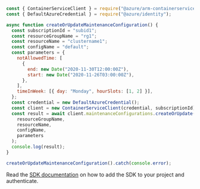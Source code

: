 ```javascript
const { ContainerServiceClient } = require("@azure/arm-containerservice");
const { DefaultAzureCredential } = require("@azure/identity");

async function createOrUpdateMaintenanceConfiguration() {
  const subscriptionId = "subid1";
  const resourceGroupName = "rg1";
  const resourceName = "clustername1";
  const configName = "default";
  const parameters = {
    notAllowedTime: [
      {
        end: new Date("2020-11-30T12:00:00Z"),
        start: new Date("2020-11-26T03:00:00Z"),
      },
    ],
    timeInWeek: [{ day: "Monday", hourSlots: [1, 2] }],
  };
  const credential = new DefaultAzureCredential();
  const client = new ContainerServiceClient(credential, subscriptionId);
  const result = await client.maintenanceConfigurations.createOrUpdate(
    resourceGroupName,
    resourceName,
    configName,
    parameters
  );
  console.log(result);
}

createOrUpdateMaintenanceConfiguration().catch(console.error);
```

Read the [SDK documentation](https://github.com/Azure/azure-sdk-for-js/blob/%40azure%2Farm-containerservice_16.1.0-beta.2/sdk/containerservice/arm-containerservice/README.md) on how to add the SDK to your project and authenticate.
